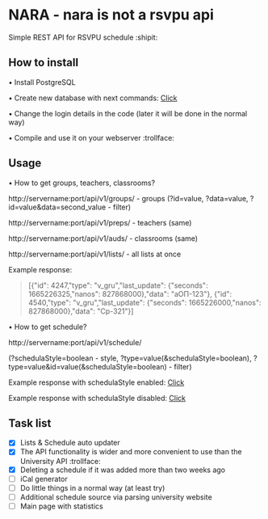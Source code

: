 # NARA - nara is not a rsvpu api 

Simple REST API for RSVPU schedule :shipit:

## How to install
• Install PostgreSQL

• Create new database with next commands: [Click](https://pastebin.com/j5AXzM8Y)

• Change the login details in the code (later it will be done in the normal way)

• Compile and use it on your webserver :trollface:

## Usage

• How to get groups, teachers, classrooms?

http://servername:port/api/v1/groups/ - groups (?id=value, ?data=value, ?id=value&data=second_value - filter)

http://servername:port/api/v1/preps/ - teachers (same)

http://servername:port/api/v1/auds/ - classrooms (same)

http://servername:port/api/v1/lists/ - all lists at once

Example response: 
>[{"id": 4247,"type": "v_gru","last_update": {"seconds": 1665226325,"nanos": 827868000},"data": "аОП-123"}, {"id": 4540,"type": "v_gru","last_update": {"seconds": 1665226000,"nanos": 827868000},"data": "Ср-321"}] 

• How to get schedule?

http://servername:port/api/v1/schedule/

(?schedulaStyle=boolean - style, ?type=value(&schedulaStyle=boolean), ?type=value&id=value(&schedulaStyle=boolean) - filter)

Example response with schedulaStyle enabled: [Click](https://pastebin.com/ycrj1Uae)

Example response with schedulaStyle disabled: [Click](https://pastebin.com/b3fECj8U)

## Task list
- [X] Lists & Schedule auto updater
- [X] The API functionality is wider and more convenient to use than the University API :trollface:
- [X] Deleting a schedule if it was added more than two weeks ago
- [ ] iCal generator
- [ ] Do little things in a normal way (at least try)
- [ ] Additional schedule source via parsing university website
- [ ] Main page with statistics
